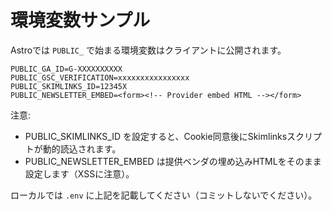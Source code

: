 # 環境変数サンプル

Astroでは `PUBLIC_` で始まる環境変数はクライアントに公開されます。

```
PUBLIC_GA_ID=G-XXXXXXXXXX
PUBLIC_GSC_VERIFICATION=xxxxxxxxxxxxxxxx
PUBLIC_SKIMLINKS_ID=12345X
PUBLIC_NEWSLETTER_EMBED=<form><!-- Provider embed HTML --></form>
```

注意:
- PUBLIC_SKIMLINKS_ID を設定すると、Cookie同意後にSkimlinksスクリプトが動的読込されます。
- PUBLIC_NEWSLETTER_EMBED は提供ベンダの埋め込みHTMLをそのまま設定します（XSSに注意）。

ローカルでは `.env` に上記を記載してください（コミットしないでください）。

